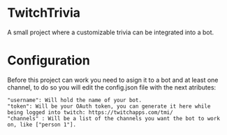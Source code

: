 # TwitchTrivia
 A small project where a customizable trivia can be integrated into a bot.

# Configuration 
Before this project can work you need to asign it to a bot and at least one channel, to do so you will edit the config.json file with the next atributes:

    "username": Will hold the name of your bot.
    "token": Will be your OAuth token, you can generate it here while being logged into twitch: https://twitchapps.com/tmi/
    "channels" : Will be a list of the channels you want the bot to work on, like ["person 1"].
